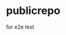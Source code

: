 # publicrepo
for e2e test









































































































































































































































































































































































































































































































































































































































































































































































































































































































































































































































































































































































































































































































































































































































































































































































































































































































































































































































































































































































































































































































































































































































































































































































































































































































































































































































































































































